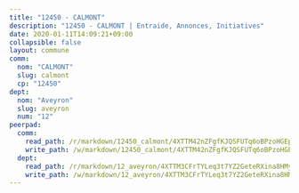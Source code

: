 ```yaml
---
title: "12450 - CALMONT"
description: "12450 - CALMONT | Entraide, Annonces, Initiatives"
date: 2020-01-11T14:09:21+09:00
collapsible: false
layout: commune
comm:
  nom: "CALMONT"
  slug: calmont
  cp: "12450"
dept:
  nom: "Aveyron"
  slug: aveyron
  num: "12"
peerpad:
  comm:
    read_path: /r/markdown/12450_calmont/4XTTM42nZFgfKJQSFUTq6oBPzoHGEpUaonbz9h9UkvGNgniv1
    write_path: /w/markdown/12450_calmont/4XTTM42nZFgfKJQSFUTq6oBPzoHGEpUaonbz9h9UkvGNgniv1-K3TgUkma27PyY1w8Y2kVfEUgRs8PC6dqW7TDFRN7YbEFbKVw4TSxQprdZL7tjRCX2VPn9fh72PH5yy3E4u5HJZTKQXQRrJ1Cn9Wnh81tDZcpR4QGZWsrCsXfbyDHkqniyxdEhEoF
  dept:
    read_path: /r/markdown/12_aveyron/4XTTM3CFrTYLeq3t7YZ2GeteRXina8HMy585xLdATaEm28gJq
    write_path: /w/markdown/12_aveyron/4XTTM3CFrTYLeq3t7YZ2GeteRXina8HMy585xLdATaEm28gJq-K3TgUfu3tdsvnJNzfCjLcQBm4uQ83gag77qnaAo9pjUvbpQyfAVAxJdyULKffeJFVcGHHVraYZNVQhiGBeBUKBFLy2Vr8dapgU6tQCmoJQ6dgnoqRGmK9bSxqhW9VArfxRuTPcgV
---
```


